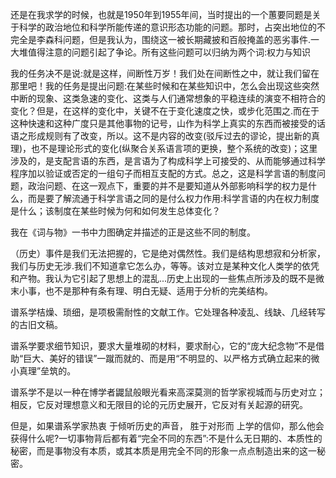 还是在我求学的时候，也就是1950年到1955年间，当时提出的一个蕙要同题是关于科学的政治地位和科学所能传递的意识形态功能的问题。那时，占突出地位的不完全是李森科问题，但是我认为，围绕这一被长期藏披和百般掩盖的恶劣事件.一大堆值得注意的问题引起了争论。所有这些问题可以归纳为两个词:权力与知识

我的任务决不是说:就是这样，间断性万岁！我们处在间断性之中，就让我们留在那里吧！我的任务是提出问题:在某些时候和在某些知识中，怎么会出现这些突然中断的现象、这类急速的变化、这类与人们通常想象的平稳连续的演变不相符合的变化？但是，在这样的变化中，关键不在于变化速度之快，或步化范围之.而在于这种快速和这种广度只是其他事物的记号，山作为科学上真实的东西而被接受的话语之形成规则有了改变，所以。这不是内容的改变(驳斥过去的谬论，提出新的真理)，也不是理论形式的变化(纵聚合关系语言项的更换，整个系统的改变)；这里涉及的，是支配言语的东西，是言语为了构成科学上可接受的、从而能够通过科学程序加以验证或否定的一组句子而相互支配的方式。总之，这是科学言语的制度问题，政治问题、在这一观点下，重要的并不是要知道从外部影响科学的权力是什么，而是要了解流通于科学言语之同的是付么权力作用:科学言语的内在权力制度是什么；该制度在某些时候为何和如何发生总体变化？


我在《词与物》一书中力图确定并描述的正是这些不同的制度。

（历史）事件是我们无法把握的，它是绝对偶然性。我们是结构思想寂和分析家，我们与历史无涉.我们不知道拿它怎么办，等等。该对立是某种文化人类学的依凭和产物。我认为它引起了思想上的混乱...历史上出现的一些焦点所涉及的既不是微末小事，也不是那种有条有理、明白无疑、适用于分析的完美结构。


谱系学桔燥、琐细，是项极需耐性的文献工作。它处理各种凌乱、线缺、几经转写的古旧文稿。

谱系学要求细节知识，要求大量堆砌的材料，要求耐心，它的“庞大纪念物”不是借助“巨大、美好的错误”一蹴而就的、而是用“不明显的、以严格方式确立起来的微小真理”垒筑的。

谱系学不是以一种在博学者鼹鼠般眼光看来高深莫测的哲学家视城而与历史对立；相反，它反对理想意义和无限目的论的元历史展开，它反对有关起源的研究。

但是，如果谱系学家热衷 于倾听历史的声音， 胜于对形而 上学的信仰，那么他会获得什么呢?一切事物背后都有着“完全不同的东西”:不是什么无日期的、本质性的秘密，而是事物没有本质，或其本质是用完全不同的形象一点点制造出来的这一秘密。

